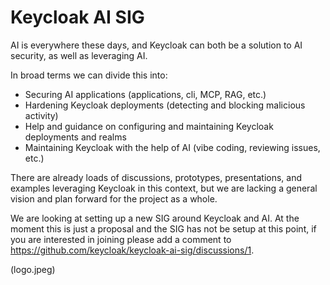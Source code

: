 # Keycloak AI SIG

AI is everywhere these days, and Keycloak can both be a solution to AI security, as well as leveraging AI.

In broad terms we can divide this into:

* Securing AI applications (applications, cli, MCP, RAG, etc.)
* Hardening Keycloak deployments (detecting and blocking malicious activity)
* Help and guidance on configuring and maintaining Keycloak deployments and realms
* Maintaining Keycloak with the help of AI (vibe coding, reviewing issues, etc.)

There are already loads of discussions, prototypes, presentations, and examples leveraging Keycloak in this context, but we are lacking a general vision and plan forward for the project as a whole.

We are looking at setting up a new SIG around Keycloak and AI. At the moment this is just a proposal and the SIG has not be setup at this point, if you are interested in joining please add a comment to https://github.com/keycloak/keycloak-ai-sig/discussions/1.

(logo.jpeg)
